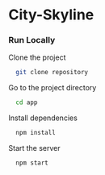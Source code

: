 # City-Skyline

### Run Locally

Clone the project

```bash
  git clone repository
```

Go to the project directory

```bash
  cd app
```

Install dependencies

```bash
  npm install
```

Start the server

```bash
  npm start
```

